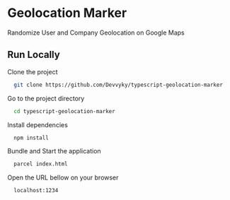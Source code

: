 
# Geolocation Marker

Randomize User and Company Geolocation on Google Maps



## Run Locally

Clone the project

```bash
  git clone https://github.com/Devvyky/typescript-geolocation-marker
```

Go to the project directory

```bash
  cd typescript-geolocation-marker
```

Install dependencies

```bash
  npm install
```

Bundle and Start the application

```bash
  parcel index.html
```

Open the URL bellow on your browser

```bash
  localhost:1234
```